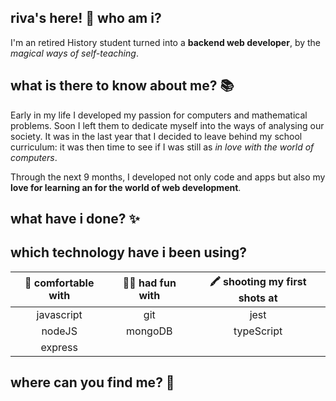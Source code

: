 ## riva's here! 👋 who am i?

I'm an retired History student turned into a **backend web developer**, by the *magical ways of self-teaching*. 

## what is there to know about me? 📚 
  
Early in my life I developed my passion for computers and mathematical problems. Soon I left them to dedicate myself into the ways of analysing our society. It was in the last year that I decided to leave behind my school curriculum: it was then time to see if I was still as *in love with the world of computers*.

Through the next 9 months, I developed not only code and apps but also my **love for learning an for the world of web development**.

## what have i done? ✨ 

## which technology have i been using?  
| 🧪 comfortable with  | 🤸‍♀️ had fun with  | 🖍️ shooting my first shots at |
| :---:             |    :----:     |          :---:             |
| javascript        | git           | jest                       |
| nodeJS            | mongoDB       | typeScript                 |
| express           |               |                            |

## where can you find me? 💌  
